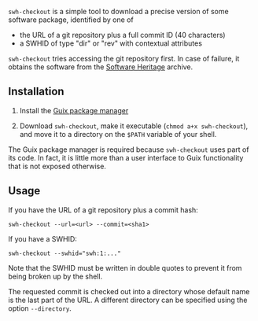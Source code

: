 `swh-checkout` is a simple tool to download a precise version of some
software package, identified by one of
 - the URL of a git repository plus a full commit ID (40 characters)
 - a SWHID of type "dir" or "rev" with contextual attributes
 
 `swh-checkout` tries accessing the git repository first. In case of failure, it obtains the software from the [Software Heritage](https://www.softwareheritage.org/) archive.
 
 ## Installation
 
 1. Install the [Guix package manager](https://guix.gnu.org)
 
 2. Download `swh-checkout`, make it executable (`chmod a+x swh-checkout`), and move it to a directory on the `$PATH` variable of your shell.

The Guix package manager is required because `swh-checkout` uses part of its code. In fact, it is little more than a user interface to Guix functionality that is not exposed otherwise.

## Usage

If you have the URL of a git repository plus a commit hash:

```
swh-checkout --url=<url> --commit=<sha1>
```

If you have a SWHID:
```
swh-checkout --swhid="swh:1:..."
```

Note that the SWHID must be written in double quotes to prevent it from being broken up by the shell.

The requested commit is checked out into a directory whose default name is the last part of the URL. A different directory can be specified using the option `--directory`.

